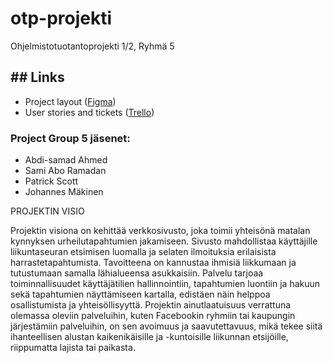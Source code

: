 # otp-projekti

Ohjelmistotuotantoprojekti 1/2, Ryhmä 5

## ## Links

- Project layout ([Figma](https://www.figma.com/file/oMQdAAOeVtyCCwMxgPvboC/Group-5?type=design&node-id=0-1&mode=design&t=wgUdDLkQM28wL9oW-0))
- User stories and tickets ([Trello](https://trello.com/b/T1QhjNGs/product-description-and-goal))

### Project Group 5 jäsenet:

- Abdi-samad Ahmed
- Sami Abo Ramadan
- Patrick Scott
- Johannes Mäkinen

PROJEKTIN VISIO

Projektin visiona on kehittää verkkosivusto, joka toimii yhteisönä matalan kynnyksen urheilutapahtumien jakamiseen. Sivusto mahdollistaa käyttäjille liikuntaseuran etsimisen luomalla ja selaten ilmoituksia erilaisista harrastetapahtumista. Tavoitteena on kannustaa ihmisiä liikkumaan ja tutustumaan samalla lähialueensa asukkaisiin. Palvelu tarjoaa toiminnallisuudet käyttäjätilien hallinnointiin, tapahtumien luontiin ja hakuun sekä tapahtumien näyttämiseen kartalla, edistäen näin helppoa osallistumista ja yhteisöllisyyttä. Projektin ainutlaatuisuus verrattuna olemassa oleviin palveluihin, kuten Facebookin ryhmiin tai kaupungin järjestämiin palveluihin, on sen avoimuus ja saavutettavuus, mikä tekee siitä ihanteellisen alustan kaikenikäisille ja -kuntoisille liikunnan etsijöille, riippumatta lajista tai paikasta.
